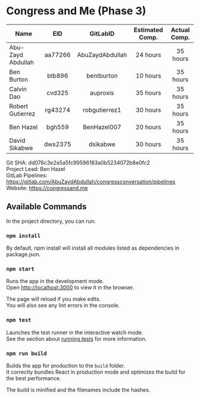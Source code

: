 # Congress and Me (Phase 3)

| Name              | EID           | GitLabID           | Estimated Comp. | Actual Comp. |
| ------------------|:-------------:|:------------------:|:---------------:|:------------:|
| Abu-Zayd Abdullah | aa77266       | AbuZaydAbdullah    | 24 hours        | 35 hours     |
| Ben Burton        | btb896        | bentburton         | 10 hours        | 35 hours     |
| Calvin Dao        | cvd325        | auproxis           | 35 hours        | 35 hours     |
| Robert Gutierrez  | rg43274       | robgutierrez1      | 30 hours        | 35 hours     |
| Ben Hazel         | bgh559        | BenHazel007        | 20 hours        | 35 hours     |
| David Sikabwe     | dws2375       | dsikabwe           | 30 hours        | 35 hours     |


Git SHA: dd076c3e2a5a5fc99596183a0b5234072b8e0fc2<br>
Project Lead: Ben Hazel<br>
GitLab Pipelines: https://gitlab.com/AbuZaydAbdullah/congressconversation/pipelines<br>
Website: https://congressand.me<br>

## Available Commands

In the project directory, you can run:

### `npm install`

By default, npm install will install all modules listed as dependencies in package.json.

### `npm start`

Runs the app in the development mode.<br>
Open [http://localhost:3000](http://localhost:3000) to view it in the browser.

The page will reload if you make edits.<br>
You will also see any lint errors in the console.

### `npm test`

Launches the test runner in the interactive watch mode.<br>
See the section about [running tests](https://facebook.github.io/create-react-app/docs/running-tests) for more information.

### `npm run build`

Builds the app for production to the `build` folder.<br>
It correctly bundles React in production mode and optimizes the build for the best performance.

The build is minified and the filenames include the hashes.<br>